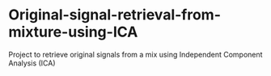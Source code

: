 # Original-signal-retrieval-from-mixture-using-ICA
Project to retrieve original signals from a mix using Independent Component Analysis (ICA)
